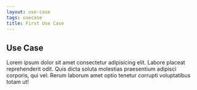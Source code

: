 ```yaml
---
layout: use-case
tags: usecase
title: First Use Case
---
```


## Use Case

Lorem ipsum dolor sit amet consectetur adipisicing elit. Labore placeat reprehenderit odit. Quis dicta soluta molestias
praesentium adipisci corporis, qui vel. Rerum laborum amet optio tenetur corrupti voluptatibus totam ut!
